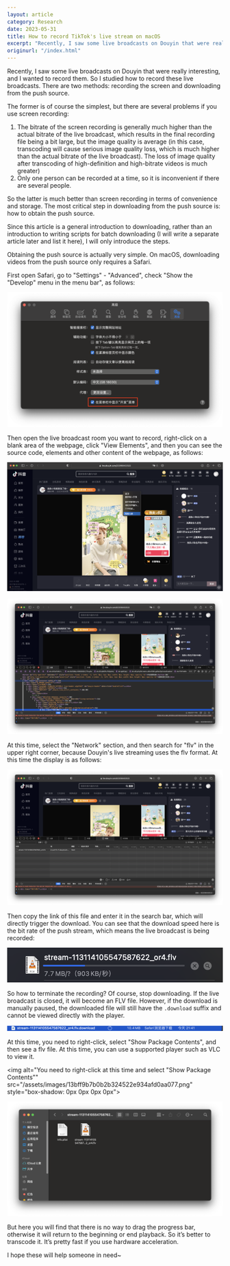 ```yaml
---
layout: article
category: Research
date: 2023-05-31
title: How to record TikTok's live stream on macOS
excerpt: "Recently, I saw some live broadcasts on Douyin that were really interesting, and I wanted to record them. So I studied how to record these live broadcasts. There are two methods: recording the screen and downloading from the push source."
originurl: "/index.html"
---
```

Recently, I saw some live broadcasts on Douyin that were really interesting, and I wanted to record them. So I studied how to record these live broadcasts. There are two methods: recording the screen and downloading from the push source.

The former is of course the simplest, but there are several problems if you use screen recording:
1. The bitrate of the screen recording is generally much higher than the actual bitrate of the live broadcast, which results in the final recording file being a bit large, but the image quality is average (in this case, transcoding will cause serious image quality loss, which is much higher than the actual bitrate of the live broadcast). The loss of image quality after transcoding of high-definition and high-bitrate videos is much greater)
2. Only one person can be recorded at a time, so it is inconvenient if there are several people.

So the latter is much better than screen recording in terms of convenience and storage. The most critical step in downloading from the push source is: how to obtain the push source.

Since this article is a general introduction to downloading, rather than an introduction to writing scripts for batch downloading (I will write a separate article later and list it here), I will only introduce the steps.

Obtaining the push source is actually very simple. On macOS, downloading videos from the push source only requires a Safari.

First open Safari, go to "Settings" - "Advanced", check "Show the "Develop" menu in the menu bar", as follows:

<img alt="In Settings - Advanced, check Show Develop menu in menu bar" src="/assets/images/dc26346f66957a977f05c991774c20f8.png" style="box-shadow: 0px 0px 0px 0px">

Then open the live broadcast room you want to record, right-click on a blank area of the webpage, click "View Elements", and then you can see the source code, elements and other content of the webpage, as follows:

![Open the Douyin live broadcast room you want to record, right-click a blank area of the web page, and click "View Elements"](/assets/images/8d402f52a20275733073b3b5aace021a.png)

<img alt="Then you can see the source code, elements and other content of the web page" src="/assets/images/4ca31da3b10bf46583c159d83fcb2751.png" style="box-shadow: 0px 0px 0px 0px">

At this time, select the "Network" section, and then search for "flv" in the upper right corner, because Douyin's live streaming uses the flv format. At this time the display is as follows:

<img alt="Select the Network section and search for flv in the upper right corner" src="/assets/images/a4ad3b528ef3c756847542890aeda1a0.png" style="box-shadow: 0px 0px 0px 0px">

Then copy the link of this file and enter it in the search bar, which will directly trigger the download. You can see that the download speed here is the bit rate of the push stream, which means the live broadcast is being recorded:

![Copy the link of this file and enter it in the search bar, it will directly trigger the download. You can see that the download speed here is the bit rate of the push stream, which means the live broadcast is being recorded](/assets/images/7390953c62a4449f8447c10e686f4aa9.png)

So how to terminate the recording? Of course, stop downloading. If the live broadcast is closed, it will become an FLV file. However, if the download is manually paused, the downloaded file will still have the `.download` suffix and cannot be viewed directly with the player.

![The downloaded file at this time still has the `.download` suffix](/assets/images/f89dd961606b56312b075d96729479a8.png)

At this time, you need to right-click, select "Show Package Contents", and then see a flv file. At this time, you can use a supported player such as VLC to view it.

<img alt="You need to right-click at this time and select "Show Package Contents"" src="/assets/images/13bff9b7b0b2b324522e934afd0aa077.png" style="box-shadow: 0px 0px 0px 0px">

<img alt="See a flv file" src="/assets/images/8524f7bfe823c93c90f38945b3c07cc1.png" style="box-shadow: 0px 0px 0px 0px">

But here you will find that there is no way to drag the progress bar, otherwise it will return to the beginning or end playback. So it’s better to transcode it. It’s pretty fast if you use hardware acceleration.

​I hope these will help someone in need~